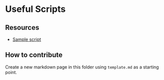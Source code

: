 # Useful Scripts

## Resources

- [Sample script](sample-resource.md)

## How to contribute

Create a new markdown page in this folder using `template.md` as a starting point.
